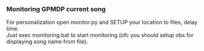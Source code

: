 ### Monitoring GPMDP current song

For personalization open monitor.py and SETUP your location to files, delay time.  
Just exec monitoring.bat to start monitoring (ofc you should setup obs for displaying song name from file).
